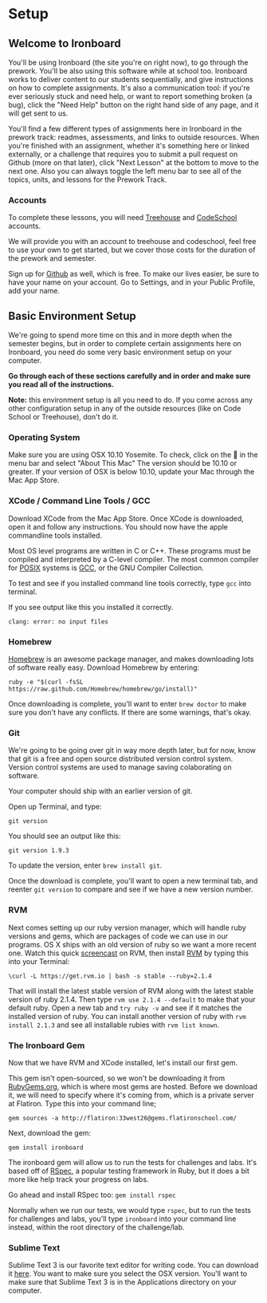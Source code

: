# Setup

## Welcome to Ironboard

You'll be using Ironboard (the site you're on right now), to go through the prework. You'll be also using this software while at school too. Ironboard works to deliver content to our students sequentially, and give instructions on how to complete assignments. It's also a communication tool: if you're ever seriously stuck and need help, or want to report something broken (a bug), click the "Need Help" button on the right hand side of any page, and it will get sent to us.

You'll find a few different types of assignments here in Ironboard in the prework track: readmes, assessments, and links to outside resources. When you're finished with an assignment, whether it's something here or linked externally, or a challenge that requires you to submit a pull request on Github (more on that later), click "Next Lesson" at the bottom to move to the next one. Also you can always toggle the left menu bar to see all of the topics, units, and lessons for the Prework Track.

### Accounts

To complete these lessons, you will need [Treehouse](http://teamtreehouse.com/) and [CodeSchool](http://www.codeschool.com/enrollments/dnFtaXFMbXROSVVqT3N1bngwWnBRUjhGc2k1Z1dEOW52cFJvZEMzRUZvRT0tLWpvUElMODBvdFhiZlA4MjE2Mlc2c1E9PQ==) accounts. 

We will provide you with an account to treehouse and codeschool, feel free to use your own to get started, but we cover those costs for the duration of the prework and semester.

Sign up for [Github](https://github.com/) as well, which is free. To make our lives easier, be sure to have your name on your account. Go to Settings, and in your Public Profile, add your name.

## Basic Environment Setup

We're going to spend more time on this and in more depth when the semester begins, but in order to complete certain assignments here on Ironboard, you need do some very basic environment setup on your computer.

**Go through each of these sections carefully and in order and make sure you read all of the instructions.**

**Note:** this environment setup is all you need to do. If you come across any other configuration setup in any of the outside resources (like on Code School or Treehouse), don't do it.

### Operating System

Make sure you are using OSX 10.10 Yosemite. To check, click on the  in the menu bar and select "About This Mac" The version should be 10.10 or greater. If your version of OSX is below 10.10, update your Mac through the Mac App Store.

### XCode / Command Line Tools / GCC

Download XCode from the Mac App Store. Once XCode is downloaded, open it and follow any instructions. You should now have the apple commandline tools installed.

Most OS level programs are written in C or C++. These programs must be compiled and interpreted by a C-level compiler. The most common compiler for [POSIX](http://en.wikipedia.org/wiki/POSIX) systems is [GCC](http://en.wikipedia.org/wiki/GNU_Compiler_Collection), or the GNU Compiler Collection.

To test and see if you installed command line tools correctly, type `gcc` into terminal.

If you see output like this you installed it correctly.

 ```
clang: error: no input files
```

### Homebrew

[Homebrew](http://brew.sh/.) is an awesome package manager, and makes downloading lots of software really easy. Download Homebrew by entering:

```
ruby -e "$(curl -fsSL https://raw.github.com/Homebrew/homebrew/go/install)"
```

Once downloading is complete, you'll want to enter `brew doctor` to make sure you don't have any conflicts. If there are some warnings, that's okay.

### Git

We're going to be going over git in way more depth later, but for now, know that git is a free and open source distributed version control system. Version control systems are used to manage saving colaborating on software. 

Your computer should ship with an earlier version of git.

Open up Terminal, and type:

`git version`

You should see an output like this:

`git version 1.9.3`

To update the version, enter `brew install git`.

Once the download is complete, you'll want to open a new terminal tab, and reenter `git version` to compare and see if we have a new version number.

### RVM

Next comes setting up our ruby version manager, which will handle ruby versions and gems, which are packages of code we can use in our programs. OS X ships with an old version of ruby so we want a more recent one. Watch this quick [screencast](http://screencasts.org/episodes/how-to-use-rvm) on RVM, then install [RVM](http://rvm.io/) by typing this into your Terminal:

`\curl -L https://get.rvm.io | bash -s stable --ruby=2.1.4`

That will install the latest stable version of RVM along with the latest stable version of ruby 2.1.4. Then type `rvm use 2.1.4 --default` to make that your default ruby. Open a new tab and `try ruby -v` and see if it matches the installed version of ruby. You can install another version of ruby with `rvm install 2.1.3` and see all installable rubies with `rvm list known`.

### The Ironboard Gem

Now that we have RVM and XCode installed, let's install our first gem.

This gem isn't open-sourced, so we won't be downloading it from [RubyGems.org](https://rubygems.org/), which is where most gems are hosted. Before we download it, we will need to specify where it's coming from, which is a private server at Flatiron. Type this into your command line;

`gem sources -a http://flatiron:33west26@gems.flatironschool.com/`

Next, download the gem:

`gem install ironboard`

The ironboard gem will allow us to run the tests for challenges and labs. It's based off of [RSpec](https://www.relishapp.com/rspec), a popular testing framework in Ruby, but it does a bit more like help track your progress on labs.

Go ahead and install RSpec too: `gem install rspec`

Normally when we run our tests, we would type `rspec`, but to run the tests for challenges and labs, you'll type `ironboard` into your command line instead, within the root directory of the challenge/lab.

### Sublime Text

Sublime Text 3 is our favorite text editor for writing code. You can download it [here](http://www.sublimetext.com/3). You want to make sure you select the OSX version. You'll want to make sure that Sublime Text 3 is in the Applications directory on your computer.
